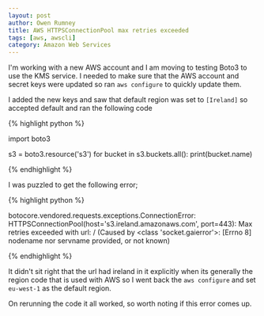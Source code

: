 ```yaml
---
layout: post
author: Owen Rumney
title: AWS HTTPSConnectionPool max retries exceeded
tags: [aws, awscli]
category: Amazon Web Services
---
```


I'm working with a new AWS account and I am moving to testing Boto3 to use the KMS service. I needed to make sure that the AWS account and secret keys were updated so ran `aws configure` to quickly update them.

I added the new keys and saw that default region was set to `[Ireland]` so accepted default and ran the following code

{% highlight python %}

import boto3

s3 = boto3.resource('s3')
for bucket in s3.buckets.all():
print(bucket.name)

{% endhighlight %}

I was puzzled to get the following error;

{% highlight python %}

botocore.vendored.requests.exceptions.ConnectionError: HTTPSConnectionPool(host='s3.ireland.amazonaws.com', port=443): Max retries exceeded with url: / (Caused by <class 'socket.gaierror'>: [Errno 8] nodename nor servname provided, or not known)

{% endhighlight %}

It didn't sit right that the url had ireland in it explicitly when its generally the region code that is used with AWS so I went back the `aws configure` and set `eu-west-1` as the default region.

On rerunning the code it all worked, so worth noting if this error comes up.
